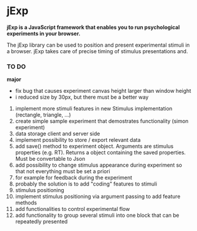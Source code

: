 # jExp

**jExp is a JavaScript framework that enables you to run psychological experiments in your browser.**

The jExp library can be used to position and present experimental stimuli in a browser.
jExp takes care of precise timing of stimulus presentations and.

### TO DO

**major**
- fix bug that causes experiment canvas height larger than window height
- i reduced size by 30px, but there must be a better way

1. implement more stimuli features in new Stimulus implementation (rectangle, triangle, ...)
2. create simple sample experiment that demostrates functionality (simon experiment)
3. data storage client and server side
  1. implement possibility to store / export relevant data 
  2. add save() method to experiment object. Arguments are stimulus properties (e.g. RT). Returns a object containing the saved properties. Must be convertable to Json
4. add possibility to change stimulus appearance during experiment so that not everything must be set a priori  
  1. for example for feedback during the experiment
  2. probably the solution is to add "coding" features to stimuli
5. stimulus positioning
  1. implement stimulus positioning via argument passing to add feature methods
6. add functionalities to control experimental flow
  1. add functionality to group several stimuli into one block that can be repeatedly presented
